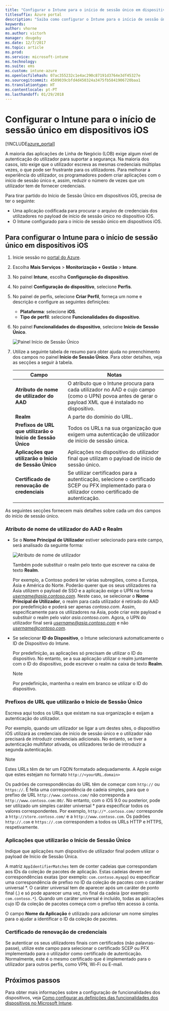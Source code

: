 ```yaml
---
title: "Configurar o Intune para o início de sessão único em dispositivos iOS"
titlesuffix: Azure portal
description: "Saiba como configurar o Intune para o início de sessão único em dispositivos iOS.\""
keywords: 
author: vhorne
ms.author: victorh
manager: dougeby
ms.date: 12/7/2017
ms.topic: article
ms.prod: 
ms.service: microsoft-intune
ms.technology: 
ms.suite: ems
ms.custom: intune-azure
ms.openlocfilehash: 07ac355232c1e4ac290c87191d3764e3df45327e
ms.sourcegitcommit: 4509039cbfd4d450324a3475fb5841906720baa1
ms.translationtype: HT
ms.contentlocale: pt-PT
ms.lasthandoff: 01/29/2018
---
```

# <a name="configure-intune-for-ios-device-single-sign-on"></a>Configurar o Intune para o início de sessão único em dispositivos iOS

[!INCLUDE[azure_portal](./includes/azure_portal.md)]

A maioria das aplicações de Linha de Negócio (LOB) exige algum nível de autenticação do utilizador para suportar a segurança. Na maioria dos casos, isto exige que o utilizador escreva as mesmas credenciais múltiplas vezes, o que pode ser frustrante para os utilizadores. Para melhorar a experiência do utilizador, os programadores podem criar aplicações com o início de sessão único e, assim, reduzir o número de vezes que um utilizador tem de fornecer credenciais.

Para tirar partido do Início de Sessão Único em dispositivos iOS, precisa de ter o seguinte:

- Uma aplicação codificada para procurar o arquivo de credenciais dos utilizadores no payload de início de sessão único no dispositivo iOS.
- O Intune configurado para o início de sessão único em dispositivos iOS.

## <a name="to-configure-intune-for-ios-device-single-sign-on"></a>Para configurar o Intune para o início de sessão único em dispositivos iOS


1. Inicie sessão no [portal do Azure](https://portal.azure.com).
2. Escolha **Mais Serviços** > **Monitorização + Gestão** > **Intune**.
3. No painel **Intune**, escolha **Configuração do dispositivo**.
2. No painel **Configuração do dispositivo**, selecione **Perfis**.
3. No painel de perfis, selecione **Criar Perfil**, forneça um nome e descrição e configure as seguintes definições:
   - **Plataforma**: selecione **iOS**. 
   - **Tipo de perfil**: selecione **Funcionalidades do dispositivo**.
4. No painel **Funcionalidades do dispositivo**, selecione **Início de Sessão Único**.

   ![Painel Início de Sessão Único](./media/sso-blade.png)

2. Utilize a seguinte tabela de resumo para obter ajuda no preenchimento dos campos no painel **Início de Sessão Único**. Para obter detalhes, veja as secções a seguir à tabela.
   
   |Campo  |Notas|
   |---------|---------|
   |**Atributo de nome de utilizador do AAD**|O atributo que o Intune procura para cada utilizador no AAD e cujo campo (como o UPN) povoa antes de gerar o payload XML que é instalado no dispositivo.|
   |**Realm**|A parte do domínio do URL.|
   |**Prefixos de URL que utilizarão o Início de Sessão Único**|Todos os URLs na sua organização que exigem uma autenticação de utilizador de início de sessão única.|
   |**Aplicações que utilizarão o Início de Sessão Único**|Aplicações no dispositivo do utilizador final que utilizam o payload de início de sessão único.|
   |**Certificado de renovação de credenciais**|Se utilizar certificados para a autenticação, selecione o certificado SCEP ou PFX implementado para o utilizador como certificado de autenticação.|

As seguintes secções fornecem mais detalhes sobre cada um dos campos do início de sessão único.

### <a name="username-attribute-from-aad-and-realm"></a>Atributo de nome de utilizador do AAD e Realm

- Se o **Nome Principal de Utilizador** estiver selecionado para este campo, será analisado da seguinte forma:

   ![Atributo de nome de utilizador](media/User-name-attribute.png)

   Também pode substituir o realm pelo texto que escrever na caixa de texto **Realm**.

   Por exemplo, a Contoso poderá ter várias subregiões, como a Europa, Ásia e América do Norte. Poderão querer que os seus utilizadores na Ásia utilizem o payload de SSO e a aplicação exige o UPN na forma *username@asia.contoso.com*. Neste caso, se selecionar o **Nome Principal de Utilizador**, o realm para cada utilizador é retirado do AAD por predefinição e poderá ser apenas *contoso.com*. Assim, especificamente para os utilizadores na Ásia, pode criar este payload e substituir o realm pelo valor *asia.contoso.com*. Agora, o UPN do utilizador final será *username@asia.contoso.com* e não *username@contoso.com*.

- Se selecionar **ID do Dispositivo**, o Intune selecionará automaticamente o ID de Dispositivo do Intune.

   Por predefinição, as aplicações só precisam de utilizar o ID do dispositivo. No entanto, se a sua aplicação utilizar o realm juntamente com o ID do dispositivo, pode escrever o realm na caixa de texto **Realm**.

   > [!NOTE]
   > Por predefinição, mantenha o realm em branco se utilizar o ID do dispositivo.

### <a name="url-prefixes-that-will-use-single-sign-on"></a>Prefixos de URL que utilizarão o Início de Sessão Único

Escreva aqui todos os URLs que existam na sua organização e exijam a autenticação do utilizador.

Por exemplo, quando um utilizador se ligar a um destes sites, o dispositivo iOS utilizará as credenciais de início de sessão único e o utilizador não precisará de introduzir credenciais adicionais. No entanto, se tiver a autenticação multifator ativada, os utilizadores terão de introduzir a segunda autenticação.

> [!NOTE]
> Estes URLs têm de ter um FQDN formatado adequadamente. A Apple exige que estes estejam no formato `http://<yourURL.domain>`

Os padrões de correspondências do URL têm de começar com `http://` ou `https://`. É feita uma correspondência de cadeia simples, para que o prefixo de URL `http://www.contoso.com/` não corresponda a `http://www.contoso.com:80/`. No entanto, com o iOS 9.0 ou posterior, pode ser utilizado um simples caráter universal * para especificar todos os valores correspondentes. Por exemplo, `http://*.contoso.com/` corresponde a `http://store.contoso.com/` e a `http://www.contoso.com`.
Os padrões `http://.com` e `https://.com` correspondem a todos os URLs HTTP e HTTPS, respetivamente.

### <a name="apps-that-will-use-single-sign-on"></a>Aplicações que utilizarão o Início de Sessão Único

Indique que aplicações num dispositivo de utilizador final podem utilizar o payload de Início de Sessão Única.

A matriz `AppIdentifierMatches` tem de conter cadeias que correspondam aos IDs da coleção de pacotes de aplicação. Estas cadeias devem ser correspondências exatas (por exemplo: `com.contoso.myapp`) ou especificar uma correspondência de prefixo no ID da coleção de pacotes com o caráter universal *\. O caráter universal tem de aparecer após um caráter de ponto final (.) e só pode aparecer uma vez, no final da cadeia (por exemplo: `com.contoso.*`). Quando um caráter universal é incluído, todas as aplicações cujo ID da coleção de pacotes começa com o prefixo têm acesso à conta.

O campo **Nome da Aplicação** é utilizado para adicionar um nome simples para o ajudar a identificar o ID da coleção de pacotes.

### <a name="credential-renewal-certificate"></a>Certificado de renovação de credenciais

Se autenticar os seus utilizadores finais com certificados (não palavras-passe), utilize este campo para selecionar o certificado SCEP ou PFX implementado para o utilizador como certificado de autenticação. Normalmente, este é o mesmo certificado que é implementado para o utilizador para outros perfis, como VPN, Wi-Fi ou E-mail.

## <a name="next-steps"></a>Próximos passos

Para obter mais informações sobre a configuração de funcionalidades dos dispositivos, veja [Como configurar as definições das funcionalidades dos dispositivos no Microsoft Intune](device-features-configure.md).
